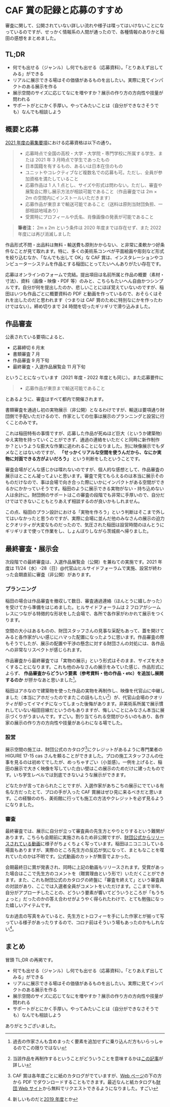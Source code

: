# CAF 賞の記録と応募のすすめ

審査に関して、公開されていない詳しい流れや様子は喋ってはいけないことになっているのですが、せっかく情報系の人間が通ったので、各種情報のありかと稲田の感想をまとめました。

## TL;DR

- 何でも出せる（ジャンル）し何でも出せる（応募資料）。「とりあえず出してみる」ができる
- リアルに展示できる場はその価値があるものを出したい。実際に見てインパクトのある展示を作る
- 展示空間のサイズに応じてなにを増やすか？展示の作り方の方向性や技量が問われる
- サポートがとにかく手厚い。やってみたいことは（自分ができなさそうでも）なんでも相談しよう

## 概要と応募

[2021 年度の募集要項](https://web.archive.org/web/20210509143912/https://gendai-art.org/caf_single/caf2021/)における応募資格は以下の通り。

> - 応募時点で全国の高校・大学・大学院・専門学校に所属する学生、または 2021 年 3 月時点で学生であったもの
> - 日本国籍を有するもの、あるいは日本在住のもの
> - ユニットやコレクティブなど複数名での応募も可。ただし、全員が参加資格を満たしていること
> - 応募作品は 1 人 1 点とし、サイズや形式は問わない。ただし、審査や展覧会に際し展示方法が相談可能であること（作品審査では 2m × 2m の空間内にインストールいただきます）
> - 応募作品が東京まで輸送可能であること（送料は原則当財団負担、一部相談地域あり）
> - 受賞時にプロフィールや氏名、肖像画像の発表が可能であること

> **筆者注：** 2m x 2m という条件は 2020 年度までは存在せず、また 2022 年度には再び消滅しました

作品形式不問・出品料は無料・輸送費も原則かからない、と非常に柔軟かつ好条件なことが見て取れます。特に、多くの美術系コンペが平面絵画や彫刻など形式を絞り込むなか、「なんでも出して OK」な CAF 賞は、インスタレーションやコンピューターシステムを作品とする稲田にとってたいへんありがたい存在です。

応募はオンラインのフォームで完結。提出項目は名前所属と作品の概要（素材・寸法）、資料（画像・映像・PDF 等）のみと、こちらもたいへん自由かつシンプルです。自分が何を提出したのか、悲しいことにほぼ覚えていないのですが、稲田はいつも作品ごとに概要資料の PDF と動画を作っているので、おそらくはそれを出したのだと思われます（つまりは CAF 賞のために特別なにかを作ったわけではない）。締め切りまで 24 時間を切ったギリギリで滑り込みました。

## 作品審査

公表されている要項によると、

- 応募締切 6 月末
- 書類審査 7 月
- 作品審査 9 月下旬
- 最終審査・入選作品展覧会 11 月下旬

ということになっています（2021 年度・2022 年度とも同じ）。また応募要件に

> - 応募作品が東京まで輸送可能であること

とあるように、審査はすべて都内で開催されます。

書類審査を通過し初の実物展示（非公開）となるわけですが、輸送は要項通り財団側で手配いただけるので、作家としての仕事は展示のプランニングと設営に行くことのみです。

これは稲田特有の事情ですが、応募した作品が死ぬほど巨大（というか建築物）ゆえ実物を持っていくことができず、通過の連絡をいただくと同時に新作制作か？というような膨大な作業に追われることになりました。別に映像展示でもダメなことはないのですが、 **「せっかくリアルな空間を使うんだから、なにか実物に対面できる方がよいだろう」** という判断をしたということです。

審査会場がどんな感じかは喋れないのですが、個人的な感想として、作品審査の展示はとことん凝ってよいと思います。審査で見てもらえるのは本当に展示そのものだけなので、事は会場で向き合った際にいかにインパクトがある空間ができるかにかかっていそうです。稲田のように展示できる実物がない・持ち込めない人は余計に。財団側のサポートはこの審査の段階でも非常に手厚いので、自分だけではできないこともとりあえず相談するのが良いかもしれません。

この点、稲田のプラン設計における「実物を作ろう」という判断はそこまで外してはいなかったと思うのですが、実際に会場に並んだ他のみなさんの展示の迫力とクオリティが大変なものだったので、気圧された稲田は設営時間のほんとうにギリギリまで使って作業をし、しょんぼりしながら茨城県へ帰りました。

## 最終審査・展示会

次段階での最終審査は、入選作品展覧会（公開）を兼ねての実施です。2021 年度は 11/24（水）-28（日）@代官山ヒルサイドフォーラムで実施、設営が終わった会期直前に審査（非公開）があります。

### プランニング

稲田の場合は作品審査を撤収して数日、審査通過連絡（ほんとうに嬉しかった）を受けてから準備をはじめました。ヒルサイドフォーラムは 2 フロアがシームレスにつながる特徴的な形状をした会場で、各所で各作家がわかれて展示をつくります。

空間の大小はあるものの、財団スタッフさんの見事な采配もあって、蓋を開けてみると各作家がいい感じにハマった配置になったように思います。作品審査の際もそうでしたが、展示の配置や干渉の懸念に対する財団さんの対処には、各作品への非常なリスペクトが感じられます。

作品審査から最終審査では「実物の展示」という形式はそのまま、サイズを大きくすることになります。これも他のみなさんの展示をみていた感じ、作品形式によらず、 **作品審査からどういう要素（参考資料・他の作品・etc）を追加し展開するのか** が肝かなあと思いました[^1]。

稲田はアホなので建築物を使った作品の実物を再制作し、映像を代官山に中継しました（本当にアホだったのでまたこの話もしたい[^2]）が、代官山会場のクオリティが却ってイマイチになってしまった後悔があります。非美術系所属で展示慣れしていない稲田目線だというのもありますが、悔しいことにみなさん本当に展示づくりがうまいんです。すごい。割り当てられる空間がひろいのもあり、各作家の展示の作り方の方向性や技量があらわになる場でした。

[^1]: 過去の作家さんも含めまったく要素を追加せずに乗り込んだ方もいらっしゃるのでこの限りではない
[^2]: 当該作品を再制作するということがどういうことを意味するかは[この記事](https://note.com/nandenjin/n/nf69b89937b2f)が詳しい

### 設営

展示空間の施工は、財団公式のカタログ[^3]にクレジットがあるように専門業者の HIGURE 17-15 cas さんを頼ることができました。プロの施工スタッフさんの仕事を見るのは初めてでしたが、めっちゃすごい（小並感）。一例を上げると、稲田の展示で大きく映像を写していた白い壁はこの展示のためだけに建ったものです。いち学生レベルでは到底できないような展示ができます。

どなたかが言っておられたことですが、入選作家があちこちの展示にでている有名な方だったとて、プロの手が入った CAF 賞展はぜひ見に来るべきだと思います。この経験ののち、美術館に行っても施工の方法やクレジットを必ず見るようになりました。

[^3]: CAF 賞は各年度ごとに紙のカタログがでていますが、[Web ページ](https://gendai-art.org/caf_single/caf2021/)の下の方から PDF でダウンロードすることもできます。最近なんと紙カタログも[財団 Web サイト](https://gendai-art.org/catalog/)から無料でリクエストできるようになりました。すごい

### 審査

最終審査では、展示に自分が立って審査員の先生方とやりとりするという難関があります。こちらも会期前に実施されるため非公開ですが、[財団公式からリリースされている動画](https://youtu.be/qQykSf7AoBA)に様子がちょくちょく写っています。稲田はニコニコしている場面もありますが、実際のところ先生方の反応が気になって、まともなことを喋れていたのかは不明です。公式動画のカットが無音でよかった。

会期最終日に賞が発表され、同時に上記の動画もリリースされます。受賞があった場合はここで先生方のコメントを（贈賞理由という形で）いただくことができます。また、これも財団公式のカタログの終盤に「審査を終えて」という審査員の対談があり、ここでは入選者全員がコメントをいただけます。ここまで半年、自分がアプローチしたことの、どういう要素が響いてどういうところが「もうちょっと」だったのかの答え合わせがようやく得られたわけで、とても勉強になった嬉しいアイテムです。

なお過去の写真をみていると、先生方とトロフィーを手にした作家とが揃って写っている様子があったりするので、コロナ前はそういう場もあったのかもしれない[^4]。

[^4]: 新しいものだと[2019 年度](https://gendai-art.org/caf_single/caf2019/)とか

## まとめ

冒頭 TL;DR の再掲です。

- 何でも出せる（ジャンル）し何でも出せる（応募資料）。「とりあえず出してみる」ができる
- リアルに展示できる場はその価値があるものを出したい。実際に見てインパクトのある展示を作る
- 展示空間のサイズに応じてなにを増やすか？展示の作り方の方向性や技量が問われる
- サポートがとにかく手厚い。やってみたいことは（自分ができなさそうでも）なんでも相談しよう

ありがとうございました。
